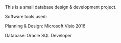 This is a small database design & development project.

Software tools used:

Planning & Design: Microsoft Visio 2016

Database: Oracle SQL Developer
